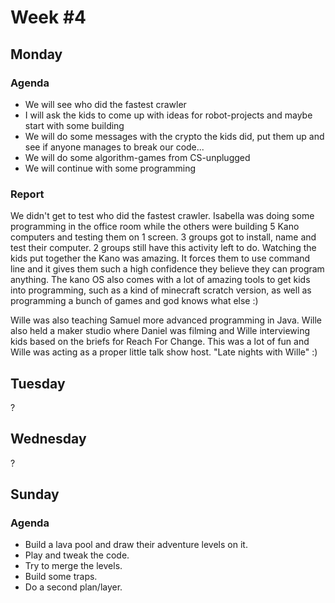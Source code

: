 # Week #4

## Monday

### Agenda

- We will see who did the fastest crawler
- I will ask the kids to come up with ideas for robot-projects and maybe start with some building
- We will do some messages with the crypto the kids did, put them up and see if anyone manages to break our code...
- We will do some algorithm-games from CS-unplugged
- We will continue with some programming

### Report

We didn't get to test who did the fastest crawler. Isabella was doing some programming in the office room while the others were building 5 Kano computers and testing them on 1 screen. 3 groups got to install, name and test their computer. 2 groups still have this activity left to do. Watching the kids put together the Kano was amazing. It forces them to use command line and it gives them such a high confidence they believe they can program anything. The kano OS also comes with a lot of amazing tools to get kids into programming, such as a kind of minecraft scratch version, as well as programming a bunch of games and god knows what else :)

Wille was also teaching Samuel more advanced programming in Java. Wille also held a maker studio where Daniel was filming and Wille interviewing kids based on the briefs for Reach For Change. This was a lot of fun and Wille was acting as a proper little talk show host. "Late nights with Wille" :)



## Tuesday

?

## Wednesday

?

## Sunday

### Agenda

- Build a lava pool and draw their adventure levels on it. 
- Play and tweak the code.
- Try to merge the levels.
- Build some traps.
- Do a second plan/layer.
